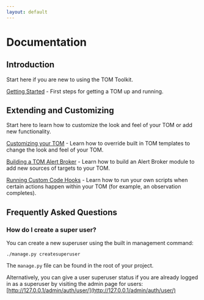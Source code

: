 ```yaml
---
layout: default
---
```


# Documentation

## Introduction
Start here if you are new to using the TOM Toolkit.

[Getting Started](/docs/getting_started) - First steps for getting a TOM
up and running.

## Extending and Customizing
Start here to learn how to customize the look and feel of your TOM or
add new functionality.

[Customizing your TOM](/docs/customize_templates) - Learn how to override
built in TOM templates to change the look and feel of your TOM.

[Building a TOM Alert Broker](/docs/create_broker) - Learn how to build
an Alert Broker module to add new sources of targets to your TOM.

[Running Custom Code Hooks](/docs/custom_code) - Learn how to run your own scripts
when certain actions happen within your TOM (for example, an observation
completes).


## Frequently Asked Questions

### How do I create a super user?
You can create a new superuser using the built in management command:

    ./manage.py createsuperuser

The `manage.py` file can be found in the root of your project.

Alternatively, you can give a user superuser status if you are already logged
in as a superuser by visiting the admin page for users:
[http://127.0.0.1/admin/auth/user/](http://127.0.0.1/admin/auth/user/)
